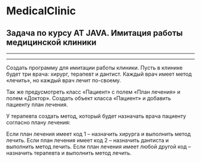 # MedicalClinic

## Задача по курсу АТ JAVA. Имитация работы медицинской клиники

--------------------------------------------------------------------------------------------------
--------------------------------------------------------------------------------------------------

Создать программу для имитации работы клиники.
Пусть в клинике будет три врача: хирург, терапевт и дантист. 
Каждый врач имеет метод «лечить», но каждый врач лечит по-своему. 

Так же предусмотреть класс «Пациент» с полем «План лечения» и полем «Доктор».
Создать объект класса «Пациент» и добавить пациенту план лечения. 

У терапевта создать метод, который будет назначать врача пациенту согласно плану лечения:

Если план лечения имеет код 1 – назначить хирурга и выполнить метод лечить.
Если план лечения имеет код 2 – назначить дантиста и выполнить метод лечить.
Если план лечения имеет любой другой код – назначить терапевта и выполнить метод лечить.
